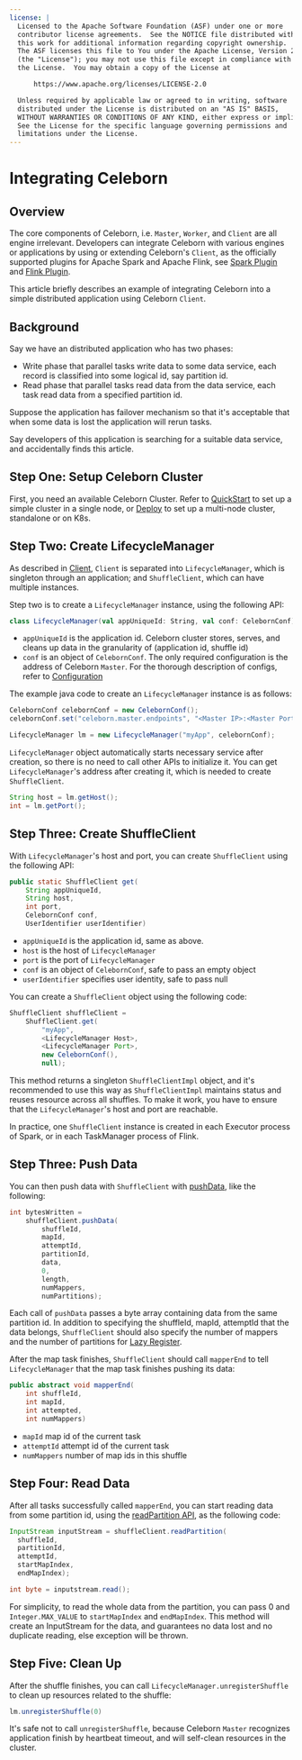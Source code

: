 ```yaml
---
license: |
  Licensed to the Apache Software Foundation (ASF) under one or more
  contributor license agreements.  See the NOTICE file distributed with
  this work for additional information regarding copyright ownership.
  The ASF licenses this file to You under the Apache License, Version 2.0
  (the "License"); you may not use this file except in compliance with
  the License.  You may obtain a copy of the License at

      https://www.apache.org/licenses/LICENSE-2.0

  Unless required by applicable law or agreed to in writing, software
  distributed under the License is distributed on an "AS IS" BASIS,
  WITHOUT WARRANTIES OR CONDITIONS OF ANY KIND, either express or implied.
  See the License for the specific language governing permissions and
  limitations under the License.
---
```


# Integrating Celeborn
## Overview
The core components of Celeborn, i.e. `Master`, `Worker`, and `Client` are all engine irrelevant. Developers can
integrate Celeborn with various engines or applications by using or extending Celeborn's `Client`, as the officially
supported plugins for Apache Spark and Apache Flink, see [Spark Plugin](../../developers/spark) and 
[Flink Plugin](../../developers/flink).

This article briefly describes an example of integrating Celeborn into a simple distributed application using
Celeborn `Client`.

## Background
Say we have an distributed application who has two phases:

- Write phase that parallel tasks write data to some data service, each record is classified into some logical id,
  say partition id.
- Read phase that parallel tasks read data from the data service, each task read data from a specified partition id.

Suppose the application has failover mechanism so that it's acceptable that when some data is lost the application
will rerun tasks.

Say developers of this application is searching for a suitable data service, and accidentally finds this article.

## Step One: Setup Celeborn Cluster
First, you need an available Celeborn Cluster. Refer to [QuickStart](../../) to set up a simple cluster in a
single node, or [Deploy](../../deploy) to set up a multi-node cluster, standalone or on K8s.

## Step Two: Create LifecycleManager
As described in [Client](../../developers/client), `Client` is separated into `LifecycleManager`, which is singleton
through an application; and `ShuffleClient`, which can have multiple instances.

Step two is to create a `LifecycleManager` instance, using the following API:

```scala
class LifecycleManager(val appUniqueId: String, val conf: CelebornConf)
```

- `appUniqueId` is the application id. Celeborn cluster stores, serves, and cleans up data in the granularity of
  (application id, shuffle id)
- `conf` is an object of `CelebornConf`. The only required configuration is the address of Celeborn `Master`. For
  the thorough description of configs, refer to [Configuration](../../configuration)

The example java code to create an `LifecycleManager` instance is as follows:

```java
CelebornConf celebornConf = new CelebornConf();
celebornConf.set("celeborn.master.endpoints", "<Master IP>:<Master Port>");

LifecycleManager lm = new LifecycleManager("myApp", celebornConf);
```

`LifecycleManager` object automatically starts necessary service after creation, so there is no need to call
other APIs to initialize it. You can get `LifecycleManager`'s address after creating it, which is needed to
create `ShuffleClient`.

```java
String host = lm.getHost();
int = lm.getPort();
```

## Step Three: Create ShuffleClient
With `LifecycleManager`'s host and port, you can create `ShuffleClient` using the following API:

```java
public static ShuffleClient get(
    String appUniqueId,
    String host,
    int port,
    CelebornConf conf,
    UserIdentifier userIdentifier)
```

- `appUniqueId` is the application id, same as above.
- `host` is the host of `LifecycleManager`
- `port` is the port of `LifecycleManager`
- `conf` is an object of `CelebornConf`, safe to pass an empty object
- `userIdentifier` specifies user identity, safe to pass null

You can create a `ShuffleClient` object using the following code:

```java
ShuffleClient shuffleClient =
    ShuffleClient.get(
        "myApp",
        <LifecycleManager Host>,
        <LifecycleManager Port>,
        new CelebornConf(),
        null);
```

This method returns a singleton `ShuffleClientImpl` object, and it's recommended to use this way as `ShuffleClientImpl`
maintains status and reuses resource across all shuffles. To make it work, you have to ensure that the
`LifecycleManager`'s host and port are reachable.

In practice, one `ShuffleClient` instance is created in each Executor process of Spark, or in each TaskManager
process of Flink.

## Step Three: Push Data
You can then push data with `ShuffleClient` with [pushData](../../developers/shuffleclient#api-specification), like
the following:

```java
int bytesWritten =
    shuffleClient.pushData(
        shuffleId,
        mapId,
        attemptId,
        partitionId,
        data,
        0,
        length,
        numMappers,
        numPartitions);
```

Each call of `pushData` passes a byte array containing data from the same partition id. In addition to specifying the
shuffleId, mapId, attemptId that the data belongs, `ShuffleClient` should also specify the number of mappers and the
number of partitions for [Lazy Register](../../developers/shuffleclient#lazy-shuffle-register).

After the map task finishes, `ShuffleClient` should call `mapperEnd` to tell `LifecycleManager` that the map task
finishes pushing its data:

```java
public abstract void mapperEnd(
    int shuffleId,
    int mapId,
    int attempted,
    int numMappers)
```

- `mapId` map id of the current task
- `attemptId` attempt id of the current task
- `numMappers` number of map ids in this shuffle

## Step Four: Read Data
After all tasks successfully called `mapperEnd`, you can start reading data from some partition id, using the
[readPartition API](../../developers/shuffleclient#api-specification_1), as the following code:

```java
InputStream inputStream = shuffleClient.readPartition(
  shuffleId,
  partitionId,
  attemptId,
  startMapIndex,
  endMapIndex);

int byte = inputstream.read();
```

For simplicity, to read the whole data from the partition, you can pass 0 and `Integer.MAX_VALUE` to `startMapIndex`
and `endMapIndex`. This method will create an InputStream for the data, and guarantees no data lost and no
duplicate reading, else exception will be thrown.

## Step Five: Clean Up
After the shuffle finishes, you can call `LifecycleManager.unregisterShuffle` to clean up resources related to the
shuffle:

```java
lm.unregisterShuffle(0)
```

It's safe not to call `unregisterShuffle`, because Celeborn `Master` recognizes application finish by heartbeat
timeout, and will self-clean resources in the cluster.